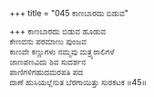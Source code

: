 +++
title = "045 ಕಾಣಬಾರದು ಬಿಡುವ"

+++
ಕಾಣಬಾರದು ಬಿಡುವ ಹೂಡುವ  
ಕೇಣವನು ಪರಮಾಣು ಪುಂಜವ  
ಕಾಣವೇ ಕಣ್ಣುಗಳು ನಮ್ಮವು ಮತ್ರ್ಯರಾಲಿಗಳೆ  
ಜಾಣಪಣವಿದು ಶಿವ ಸುದರ್ಶನ  
ಪಾಣಿಗಳಿಗಹುದಮರಪತಿ ಪದ  
ದಾಣೆ ಹುಸಿಯಲ್ಲೆನುತ ಬೆರಗಾಯಿತ್ತು ಸುರಕಟಕ      ॥45॥